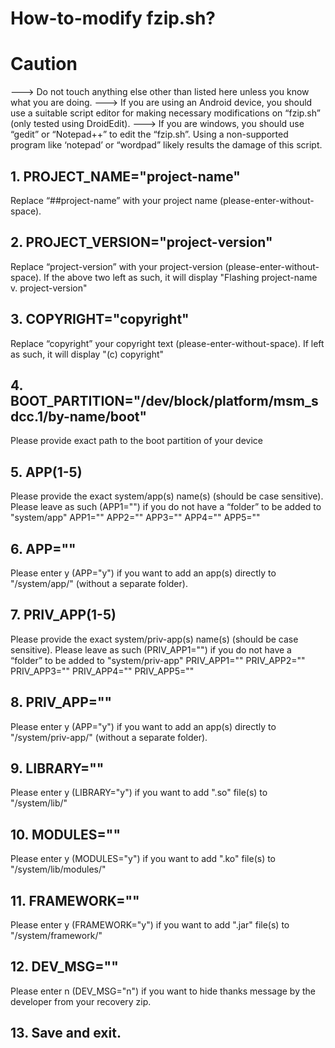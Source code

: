 # How-to-modify fzip.sh?
# Caution
---> Do not touch anything else other than listed here unless you know what you are doing.
---> If you are using an Android device, you should use a suitable script editor for making necessary modifications on “fzip.sh” (only tested using DroidEdit).
---> If you are windows, you should use “gedit” or “Notepad++” to edit the “fzip.sh”. Using a non-supported program like ‘notepad’ or “wordpad” likely results the damage of this script.

## 1. PROJECT_NAME="project-name"		
Replace “##project-name” with your project name (please-enter-without-space). 

## 2. PROJECT_VERSION="project-version"
Replace “project-version” with your project-version (please-enter-without-space). If the above two left as such, it will display "Flashing project-name v. project-version"

## 3. COPYRIGHT="copyright"
Replace “copyright” your copyright text (please-enter-without-space). If left as such, it will display "(c) copyright"

## 4. BOOT_PARTITION="/dev/block/platform/msm_sdcc.1/by-name/boot"
Please provide exact path to the boot partition of your device

## 5. APP(1-5)
Please provide the exact system/app(s) name(s) (should be case sensitive). Please leave as such (APP1="") if you do not have a “folder” to be added to "system/app"
APP1=""
APP2=""
APP3=""
APP4=""
APP5=""

## 6. APP=""
Please enter y (APP="y") if you want to add an app(s) directly to "/system/app/" (without a separate folder).

## 7. PRIV_APP(1-5)
Please provide the exact system/priv-app(s) name(s) (should be case sensitive). Please leave as such (PRIV_APP1="") if you do not have a “folder” to be added to "system/priv-app"
PRIV_APP1=""
PRIV_APP2=""
PRIV_APP3=""
PRIV_APP4=""
PRIV_APP5=""

## 8. PRIV_APP=""
Please enter y (APP="y") if you want to add an app(s) directly to "/system/priv-app/" (without a separate folder).

## 9. LIBRARY=""
Please enter y (LIBRARY="y") if you want to add ".so" file(s) to "/system/lib/"

## 10. MODULES=""
Please enter y (MODULES="y") if you want to add ".ko" file(s) to "/system/lib/modules/"

## 11. FRAMEWORK=""
Please enter y (FRAMEWORK="y") if you want to add ".jar" file(s) to "/system/framework/"

## 12. DEV_MSG=""
Please enter n (DEV_MSG="n") if you want to hide thanks message by the developer from your recovery zip.

## 13. Save and exit.

